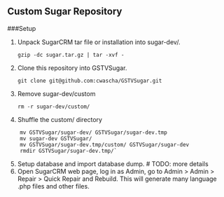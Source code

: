 Custom Sugar Repository
-----------------------

###Setup

1. Unpack SugarCRM tar file or installation into sugar-dev/.


    `gzip -dc sugar.tar.gz | tar -xvf -`


2. Clone this repository into GSTVSugar.

    `git clone git@github.com:cwascha/GSTVSugar.git`
    
3. Remove sugar-dev/custom

    `rm -r sugar-dev/custom/`
    
4. Shuffle the custom/ directory

```
    mv GSTVSugar/sugar-dev/ GSTVSugar/sugar-dev.tmp
    mv sugar-dev GSTVSugar/
    mv GSTVSugar/sugar-dev.tmp/custom/ GSTVSugar/sugar-dev
    rmdir GSTVSugar/sugar-dev.tmp/`
```

5. Setup database and import database dump. # TODO: more details
6. Open SugarCRM web page, log in as Admin, go to Admin > Admin > Repair > Quick Repair and Rebuild. This will generate many language .php files and other files.



